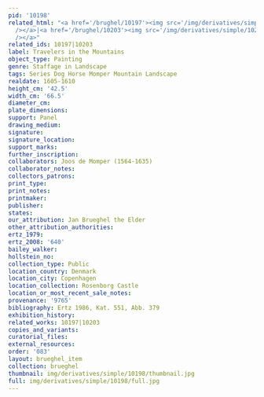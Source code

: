 ```yaml
---
pid: '10198'
related_html: "<a href='/brughel/10197'><img src='/img/derivatives/simple/10197/thumbnail.jpg'
  /></a>|<a href='/brughel/10203'><img src='/img/derivatives/simple/10203/thumbnail.jpg'
  /></a>"
related_ids: 10197|10203
label: Travelers in the Mountains
object_type: Painting
genre: Staffage in Landscape
tags: Series Dog Horse Momper Mountain Landscape
realdate: 1605-1610
height_cm: '42.5'
width_cm: '66.5'
diameter_cm: 
plate_dimensions: 
support: Panel
drawing_medium: 
signature: 
signature_location: 
support_marks: 
further_inscription: 
collaborators: Joos de Momper (1564-1635)
collaborator_notes: 
collectors_patrons: 
print_type: 
print_notes: 
printmaker: 
publisher: 
states: 
our_attribution: Jan Brueghel the Elder
other_attribution_authorities: 
ertz_1979: 
ertz_2008: '640'
bailey_walker: 
hollstein_no: 
collection_type: Public
location_country: Denmark
location_city: Copenhagen
location_collection: Rosenborg Castle
location_or_most_recent_sale_notes: 
provenance: '9765'
bibliography: Ertz 1986, Kat. 551, Abb. 379
exhibition_history: 
related_works: 10197|10203
copies_and_variants: 
curatorial_files: 
external_resources: 
order: '083'
layout: brueghel_item
collection: brueghel
thumbnail: img/derivatives/simple/10198/thumbnail.jpg
full: img/derivatives/simple/10198/full.jpg
---
```

